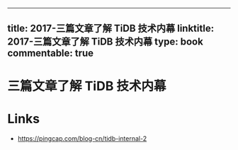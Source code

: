 
---
title: 2017-三篇文章了解 TiDB 技术内幕
linktitle: 2017-三篇文章了解 TiDB 技术内幕
type: book
commentable: true
---

# 三篇文章了解 TiDB 技术内幕

# Links

- https://pingcap.com/blog-cn/tidb-internal-2

    